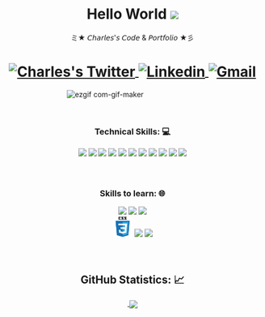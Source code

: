 <!-- Title -->
<h1 align="center">Hello World 
  <img src="https://raw.githubusercontent.com/iampavangandhi/iampavangandhi/master/gifs/Hi.gif" 
       width="30px">
  </h2></h1>


<!-- Quote -->
<p align="center">ミ★ 𝘊𝘩𝘢𝘳𝘭𝘦𝘴'𝘴 𝘊𝘰𝘥𝘦 & 𝘗𝘰𝘳𝘵𝘧𝘰𝘭𝘪𝘰 ★彡
  
  <!-- Social Network -->
<h1 align="center">
<a href="https://twitter.com/mrcwr21">
  <img align="center" 
       alt="Charles's Twitter" 
       width="22px" 
       src="https://nashvillefilmfestival.org/wp-content/uploads/2018/03/Twitter-Button.png" />
  </a>
  
<a href="https://www.linkedin.com/in/mrcwr2/">
  <img align="center" 
       alt="Linkedin" 
       width="22px" 
       src="https://user-images.githubusercontent.com/55005374/103146171-312a4c00-470b-11eb-8839-992580bb8206.png" />
  </a>

 
<a href="mailto:cwrjobs@gmail.com">
  <img align="center" 
       alt="Gmail" 
       width="22px" 
       src="https://user-images.githubusercontent.com/55005374/103146250-0d1b3a80-470c-11eb-8ead-a92232d45d6e.png" />
  </a>
</h1>




<!-- Background -->

<!-- I do add this "&nbsp;" because I can't center the GIFT, let me know if you know how do it -->
&nbsp;&nbsp;&nbsp;&nbsp;&nbsp;&nbsp;&nbsp;&nbsp;&nbsp;&nbsp;&nbsp;&nbsp;&nbsp;&nbsp;&nbsp;&nbsp;&nbsp;&nbsp;&nbsp;&nbsp;&nbsp;&nbsp;&nbsp;&nbsp;&nbsp;&nbsp;&nbsp;&nbsp;&nbsp;&nbsp;
![ezgif com-gif-maker](https://user-images.githubusercontent.com/55005374/95673501-37764680-0b66-11eb-8ee1-d4f4a2b285d9.gif)

&nbsp;

<!-- Technical Skills -->
<p><H3 align="center"><strong> Technical Skills: 💻 </strong></p>
  
  <code><img height="40" src="https://www.gensagroup.com/wp-content/uploads/2020/08/Power-BI-Desktop-Feature-image.jpg"></code>
  <code><img height="40" src="https://aux.iconspalace.com/uploads/17705097992139781671.png"></code>
  <code><img height="40" src="https://www.clipartmax.com/png/full/118-1183902_0-microsoft-office-access-2007-level-1.png"></code>
  <code><img height="40" src="https://cdn.icon-icons.com/icons2/2699/PNG/512/python_vertical_logo_icon_168039.png"></code>
  <code><img height="40" src="https://user-images.githubusercontent.com/55005374/103146335-3d170d80-470d-11eb-9fce-ff775c77b96b.png"></code>
  <code><img height="40" src="https://res.cloudinary.com/practicaldev/image/fetch/s--gaI7Ff9D--/c_limit%2Cf_auto%2Cfl_progressive%2Cq_auto%2Cw_880/https://thepracticaldev.s3.amazonaws.com/i/6lu26u1oaysf8cdfiiux.png"></code>
  <code><img height="40" src="https://user-images.githubusercontent.com/55005374/103146218-b57ccf00-470b-11eb-8fcc-aa46cab9253f.png"></code>
  <code><img height="40" src="https://icons.iconarchive.com/icons/carlosjj/microsoft-office-2013/256/PowerPoint-icon.png"></code>
  <code><img height="40" src="https://technonguide.com/wp-content/uploads/2021/07/powerQueryLogo_PowerQuery.png"></code>
  <code><img height="40" src="https://cdn-icons-png.flaticon.com/512/919/919826.png"></code>
  <code><img height="40" src="https://analyticstraininghub.com/wp-content/uploads/2020/10/icon-tableau.png"></code>

  </p>
  
&nbsp;  

  <!-- Skills to learn -->
<p><H3 align="center"><strong>Skills to learn: 🌐</strong></p>
  
  <code><img height="40" src="https://user-images.githubusercontent.com/55005374/101125928-05122400-35c0-11eb-836b-4c2e4de16070.png"></code>
  <code><img height="40" src="https://user-images.githubusercontent.com/55005374/99864609-ecd6e980-2b69-11eb-8268-1a455c00eefe.png"></code>
  <code><img height="40" src="https://user-images.githubusercontent.com/55005374/99864949-fbbe9b80-2b6b-11eb-8b5a-4ca8cd68261e.png"></code>  
  <code><img height="40" src="https://raw.githubusercontent.com/github/explore/80688e429a7d4ef2fca1e82350fe8e3517d3494d/topics/css/css.png"></code> 
  <code><img height="40" src="https://user-images.githubusercontent.com/55005374/95688807-0d567000-0bca-11eb-8cec-9a813166d3d8.png"></code>
  <code><img height="40" src="https://user-images.githubusercontent.com/55005374/95686219-bd6fad00-0bb9-11eb-9dfd-be7dd980d005.png"></code>
  
  </p>
&nbsp;

<!-- GitHub Stats -->
<H2 align="center"><strong>GitHub Statistics: 📈
  </strong>
</H2>
    <p align="center">
      <div align="center">
    </p>
    
<a href="https://github.com/Mrcwr2?tab=repositories">
  <img align="center" 
       
  
<a href="https://github.com/Mrcwr2">
  <img align="center"
       src="https://github-readme-stats.vercel.app/api?username=Mrcwr2&show_icons=true&hide=contribs,prs&cache_seconds=86400&theme=nord" />
</a>
